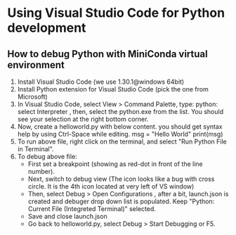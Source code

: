# Using Visual Studio Code for Python development

## How to debug Python with MiniConda virtual environment

1. Install Visual Studio Code (we use 1.30.1@windows 64bit)
2. Install Python extension for Visual Studio Code (pick the one from Microsoft)
3. In Visual Studio Code, select View > Command Palette, type: python: select Interpreter , then, select the python.exe from the list. You should see your selection at the right bottom corner.
4. Now, create a helloworld.py with below content. you should get syntax help by using Ctrl-Space while editing.
msg = "Hello World"
print(msg)
5. To run above file, right click on the terminal, and select "Run Python File in Terminal".
6. To debug above file:
    * First set a breakpoint (showing as red-dot in front of the line number).
    * Next, switch to debug view (The icon looks like a bug with cross circle. It is the 4th icon located at very left of VS window)
    * Then, select Debug > Open Configurations , after a bit, launch.json is created and debuger drop down list is populated. Keep "Python: Current File (Integreted Terminal)" selected. 
    * Save and close launch.json
    * Go back to helloworld.py, select Debug > Start Debugging or F5. 

